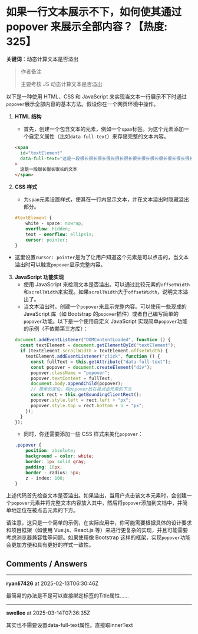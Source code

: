 # 如果一行文本展示不下，如何使其通过 popover 来展示全部内容？【热度: 325】

**关键词**：动态计算文本是否溢出

> 作者备注
>
> 主要考核 JS 动态计算文本是否溢出

以下是一种使用 HTML、CSS 和 JavaScript 来实现当文本一行展示不下时通过`popover`展示全部内容的基本方法。假设你在一个网页环境中操作。

1. **HTML 结构**

   - 首先，创建一个包含文本的元素，例如一个`span`标签。为这个元素添加一个自定义属性（比如`data-full-text`）来存储完整的文本内容。

   ```html
   <span
     id="textElement"
     data-full-text="这是一段很长很长很长很长很长很长很长很长很长很长很长很长很长很长很长很长的文本"
   >
     这是一段很长很长很长的文本
   </span>
   ```

2. **CSS 样式**

   - 为`span`元素设置样式，使其在一行内显示文本，并在文本溢出时隐藏溢出部分。

   ```css
   #textElement {
       white - space: nowrap;
       overflow: hidden;
       text - overflow: ellipsis;
       cursor: pointer;
   }
   ```

- 这里设置`cursor: pointer`是为了让用户知道这个元素是可以点击的，当文本溢出时可以触发`popover`显示完整内容。

3. **JavaScript 功能实现**
   - 使用 JavaScript 来检测文本是否溢出。可以通过比较元素的`offsetWidth`和`scrollWidth`来实现。如果`scrollWidth`大于`offsetWidth`，说明文本溢出了。
   - 当文本溢出时，创建一个`popover`来显示完整内容。可以使用一些现成的 JavaScript 库（如 Bootstrap 的`popover`插件）或者自己编写简单的`popover`功能。以下是一个使用自定义 JavaScript 实现简单`popover`功能的示例（不依赖第三方库）：
   ```javascript
   document.addEventListener("DOMContentLoaded", function () {
     const textElement = document.getElementById("textElement");
     if (textElement.scrollWidth > textElement.offsetWidth) {
       textElement.addEventListener("click", function () {
         const fullText = this.getAttribute("data-full-text");
         const popover = document.createElement("div");
         popover.className = "popover";
         popover.textContent = fullText;
         document.body.appendChild(popover);
         // 简单的定位，将popover放在被点击元素的下方
         const rect = this.getBoundingClientRect();
         popover.style.left = rect.left + "px";
         popover.style.top = rect.bottom + 5 + "px";
       });
     }
   });
   ```
   - 同时，你还需要添加一些 CSS 样式来美化`popover`：
   ```css
   .popover {
       position: absolute;
       background - color: white;
       border: 1px solid gray;
       padding: 10px;
       border - radius: 5px;
       z - index: 100;
   }
   ```

上述代码首先检查文本是否溢出。如果溢出，当用户点击该文本元素时，会创建一个`popover`元素并将完整文本内容放入其中，然后将`popover`添加到文档中，并简单地定位在被点击元素的下方。

请注意，这只是一个简单的示例，在实际应用中，你可能需要根据具体的设计要求和项目框架（如使用 Vue.js、React.js 等）来进行更复杂的实现，并且可能需要考虑浏览器兼容性等问题。如果使用像 Bootstrap 这样的框架，实现`popover`功能会更加方便和具有更好的样式一致性。


## Comments / Answers

---

**ryanli7426** at 2025-02-13T06:30:46Z

最简易的办法是不是可以直接绑定标签的Title属性......

---

**swellee** at 2025-03-14T07:36:35Z

其实也不需要设置data-full-text属性。直接取innerText